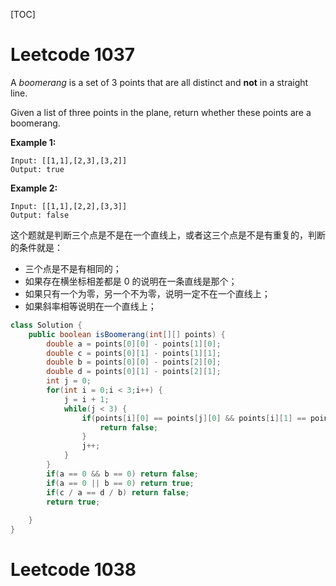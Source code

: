 [TOC]

# Leetcode 1037

A *boomerang* is a set of 3 points that are all distinct and **not** in a straight line.

Given a list of three points in the plane, return whether these points are a boomerang.

**Example 1:**

```
Input: [[1,1],[2,3],[3,2]]
Output: true
```

**Example 2:**

```
Input: [[1,1],[2,2],[3,3]]
Output: false
```

这个题就是判断三个点是不是在一个直线上，或者这三个点是不是有重复的，判断的条件就是：

- 三个点是不是有相同的；
- 如果存在横坐标相差都是 0 的说明在一条直线是那个；
- 如果只有一个为零，另一个不为零，说明一定不在一个直线上；
- 如果斜率相等说明在一个直线上；

```java
class Solution {
    public boolean isBoomerang(int[][] points) {
        double a = points[0][0] - points[1][0];
        double c = points[0][1] - points[1][1];
        double b = points[0][0] - points[2][0];
        double d = points[0][1] - points[2][1];
        int j = 0;
        for(int i = 0;i < 3;i++) {
            j = i + 1;
            while(j < 3) {
                if(points[i][0] == points[j][0] && points[i][1] == points[j][1]) {
                    return false;
                }
                j++;
            }
        }  
        if(a == 0 && b == 0) return false;
        if(a == 0 || b == 0) return true;
        if(c / a == d / b) return false;
        return true;
        
    }
}
```

# Leetcode 1038